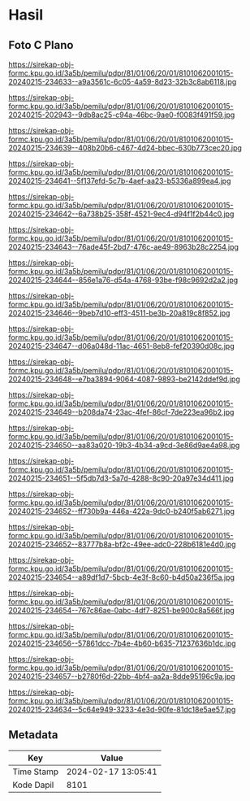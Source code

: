 # Hasil

## Foto C Plano

https://sirekap-obj-formc.kpu.go.id/3a5b/pemilu/pdpr/81/01/06/20/01/8101062001015-20240215-234633--a9a3561c-6c05-4a59-8d23-32b3c8ab6118.jpg

https://sirekap-obj-formc.kpu.go.id/3a5b/pemilu/pdpr/81/01/06/20/01/8101062001015-20240215-202943--9db8ac25-c94a-46bc-9ae0-f0083f491f59.jpg

https://sirekap-obj-formc.kpu.go.id/3a5b/pemilu/pdpr/81/01/06/20/01/8101062001015-20240215-234639--408b20b6-c467-4d24-bbec-630b773cec20.jpg

https://sirekap-obj-formc.kpu.go.id/3a5b/pemilu/pdpr/81/01/06/20/01/8101062001015-20240215-234641--5f137efd-5c7b-4aef-aa23-b5336a899ea4.jpg

https://sirekap-obj-formc.kpu.go.id/3a5b/pemilu/pdpr/81/01/06/20/01/8101062001015-20240215-234642--6a738b25-358f-4521-9ec4-d94f1f2b44c0.jpg

https://sirekap-obj-formc.kpu.go.id/3a5b/pemilu/pdpr/81/01/06/20/01/8101062001015-20240215-234643--76ade45f-2bd7-476c-ae49-8963b28c2254.jpg

https://sirekap-obj-formc.kpu.go.id/3a5b/pemilu/pdpr/81/01/06/20/01/8101062001015-20240215-234644--856e1a76-d54a-4768-93be-f98c9692d2a2.jpg

https://sirekap-obj-formc.kpu.go.id/3a5b/pemilu/pdpr/81/01/06/20/01/8101062001015-20240215-234646--9beb7d10-eff3-4511-be3b-20a819c8f852.jpg

https://sirekap-obj-formc.kpu.go.id/3a5b/pemilu/pdpr/81/01/06/20/01/8101062001015-20240215-234647--d06a048d-11ac-4651-8eb8-fef20390d08c.jpg

https://sirekap-obj-formc.kpu.go.id/3a5b/pemilu/pdpr/81/01/06/20/01/8101062001015-20240215-234648--e7ba3894-9064-4087-9893-be2142ddef9d.jpg

https://sirekap-obj-formc.kpu.go.id/3a5b/pemilu/pdpr/81/01/06/20/01/8101062001015-20240215-234649--b208da74-23ac-4fef-86cf-7de223ea96b2.jpg

https://sirekap-obj-formc.kpu.go.id/3a5b/pemilu/pdpr/81/01/06/20/01/8101062001015-20240215-234650--aa83a020-19b3-4b34-a9cd-3e86d9ae4a98.jpg

https://sirekap-obj-formc.kpu.go.id/3a5b/pemilu/pdpr/81/01/06/20/01/8101062001015-20240215-234651--5f5db7d3-5a7d-4288-8c90-20a97e34d411.jpg

https://sirekap-obj-formc.kpu.go.id/3a5b/pemilu/pdpr/81/01/06/20/01/8101062001015-20240215-234652--ff730b9a-446a-422a-9dc0-b240f5ab6271.jpg

https://sirekap-obj-formc.kpu.go.id/3a5b/pemilu/pdpr/81/01/06/20/01/8101062001015-20240215-234652--83777b8a-bf2c-49ee-adc0-228b6181e4d0.jpg

https://sirekap-obj-formc.kpu.go.id/3a5b/pemilu/pdpr/81/01/06/20/01/8101062001015-20240215-234654--a89df1d7-5bcb-4e3f-8c60-b4d50a236f5a.jpg

https://sirekap-obj-formc.kpu.go.id/3a5b/pemilu/pdpr/81/01/06/20/01/8101062001015-20240215-234654--767c86ae-0abc-4df7-8251-be900c8a566f.jpg

https://sirekap-obj-formc.kpu.go.id/3a5b/pemilu/pdpr/81/01/06/20/01/8101062001015-20240215-234656--57861dcc-7b4e-4b60-b635-71237636b1dc.jpg

https://sirekap-obj-formc.kpu.go.id/3a5b/pemilu/pdpr/81/01/06/20/01/8101062001015-20240215-234657--b2780f6d-22bb-4bf4-aa2a-8dde95196c9a.jpg

https://sirekap-obj-formc.kpu.go.id/3a5b/pemilu/pdpr/81/01/06/20/01/8101062001015-20240215-234634--5c64e949-3233-4e3d-90fe-81dc18e5ae57.jpg


## Metadata

| Key        | Value               |
| ---------- | ------------------- |
| Time Stamp | 2024-02-17 13:05:41 |
| Kode Dapil | 8101                |



